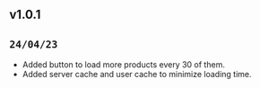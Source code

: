 ## **v1.0.1**
## **`24/04/23`**
- Added button to load more products every 30 of them.
- Added server cache and user cache to minimize loading time.